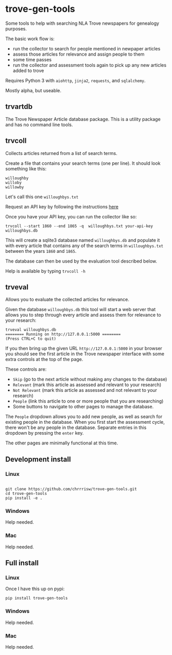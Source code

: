# trove-gen-tools
Some tools to help with searching NLA Trove newspapers for genealogy purposes.

The basic work flow is:

- run the collector to search for people mentioned in newpaper articles
- assess those articles for relevance and assign people to them
- some time passes
- run the collector and assessment tools again to pick up any new articles added to trove

Requires Python 3 with `aiohttp`, `jinja2`, `requests`, and `sqlalchemy`.

Mostly alpha, but useable.

## trvartdb

The Trove Newspaper Article database package. This is a utility package and has no command line tools.

## trvcoll

Collects articles returned from a list of search terms.

Create a file that contains your search terms (one per line). It should look something like this:

```text
willoughby
willoby
willowby
```

Let's call this one `willoughbys.txt`

Request an API key by following the instructions [here](http://help.nla.gov.au/trove/building-with-trove/api)

Once you have your API key, you can run the collector like so:

```shell
trvcoll --start 1860 --end 1865 -q  willoughbys.txt your-api-key willoughbys.db
```

This will create a sqlite3 database named `willoughbys.db` and populate it with every article that contains any of the search terms in `willoughbys.txt` between the years `1860` and `1865`.

The database can then be used by the evaluation tool described below.

Help is available by typing `trvcoll -h`

## trveval

Allows you to evaluate the collected articles for relevance.

Given the database `willoughbys.db` this tool will start a web server that allows you to step through every article and assess them for relevance to your research:

```shell
trveval willoughbys.db
======== Running on http://127.0.0.1:5000 ========
(Press CTRL+C to quit)
```

If you then bring up the given URL `http://127.0.0.1:5000` in your browser you should see the first article in the Trove newspaper interface with some extra controls at the top of the page.

These controls are:

- `Skip` (go to the next article without making any changes to the database)
- `Relevant` (mark this article as assessed and relevant to your research)
- `Not Relevant` (mark this article as assessed and not relevant to your research)
- `People` (link this article to one or more people that you are researching)
- Some buttons to navigate to other pages to manage the database.

The `People` dropdown allows you to add new people, as well as search for existing people in the database. When you first start the assessment cycle, there won't be any people in the database. Separate entries in this dropdown by pressing the `enter` key.

The other pages are minimally functional at this time.

## Development install

### Linux

```shell

git clone https://github.com/chrrrisw/trove-gen-tools.git
cd trove-gen-tools
pip install -e .
```

### Windows

Help needed.

### Mac

Help needed.

## Full install

### Linux

Once I have this up on pypi:

```shell
pip install trove-gen-tools
```

### Windows

Help needed.

### Mac

Help needed.
